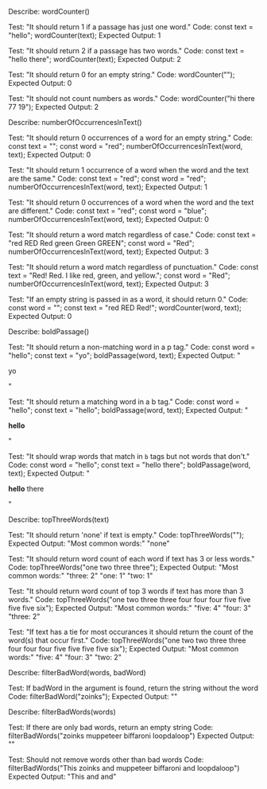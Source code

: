 Describe: wordCounter()

Test: "It should return 1 if a passage has just one word."
Code:
const text = "hello";
wordCounter(text);
Expected Output: 1

Test: "It should return 2 if a passage has two words."
Code:
const text = "hello there";
wordCounter(text);
Expected Output: 2

Test: "It should return 0 for an empty string."
Code: wordCounter("");
Expected Output: 0

Test: "It should not count numbers as words."
Code: wordCounter("hi there 77 19");
Expected Output: 2



Describe: numberOfOccurrencesInText()

Test: "It should return 0 occurrences of a word for an empty string."
Code:
const text = "";
const word = "red";
numberOfOccurrencesInText(word, text);
Expected Output: 0

Test: "It should return 1 occurrence of a word when the word and the text are the same."
Code:
const text = "red";
const word = "red";
numberOfOccurrencesInText(word, text);
Expected Output: 1

Test: "It should return 0 occurrences of a word when the word and the text are different."
Code:
const text = "red";
const word = "blue";
numberOfOccurrencesInText(word, text);
Expected Output: 0

Test: "It should return a word match regardless of case."
Code:
const text = "red RED Red green Green GREEN";
const word = "Red";
numberOfOccurrencesInText(word, text);
Expected Output: 3

Test: "It should return a word match regardless of punctuation."
Code:
const text = "Red! Red. I like red, green, and yellow.";
const word = "Red";
numberOfOccurrencesInText(word, text);
Expected Output: 3

Test: "If an empty string is passed in as a word, it should return 0."
Code:
const word = "";
const text = "red RED Red!";
wordCounter(word, text);
Expected Output: 0



Describe: boldPassage()

Test: "It should return a non-matching word in a p tag."
Code:
const word = "hello";
const text = "yo";
boldPassage(word, text);
Expected Output: "<p>yo</p>"

Test: "It should return a matching word in a b tag."
Code:
const word = "hello";
const text = "hello";
boldPassage(word, text);
Expected Output: "<p><b>hello</b></p>"

Test: "It should wrap words that match in `b` tags but not words that don't."
Code:
const word = "hello";
const text = "hello there";
boldPassage(word, text);
Expected Output: "<p><b>hello</b> there</p>"



Describe: topThreeWords(text)

Test: "It should return 'none' if text is empty."
Code: topThreeWords("");
Expected Output: 
"Most common words:"
"none"

Test: "It should return word count of each word if text has 3 or less words."
Code: topThreeWords("one two three three");
Expected Output: 
"Most common words:"
"three: 2"
"one: 1"
"two: 1"

Test: "It should return word count of top 3 words if text has more than 3 words."
Code: topThreeWords("one two three three four four four five five five five six");
Expected Output: 
"Most common words:"
"five: 4"
"four: 3"
"three: 2"

Test: "If text has a tie for most occurances it should return the count of the word(s) that occur first."
Code: topThreeWords("one two two three three four four four five five five five six");
Expected Output: 
"Most common words:"
"five: 4"
"four: 3"
"two: 2"

Describe: filterBadWord(words, badWord)

Test: If badWord in the argument is found, return the string without the word
Code: filterBadWord("zoinks");
Expected Output: ""

Describe: filterBadWords(words)

Test: If there are only bad words, return an empty string
Code: filterBadWords("zoinks muppeteer biffaroni loopdaloop")
Expected Output: ""

Test: Should not remove words other than bad words
Code: filterBadWords("This zoinks and muppeteer biffaroni and loopdaloop")
Expected Output: "This and and"